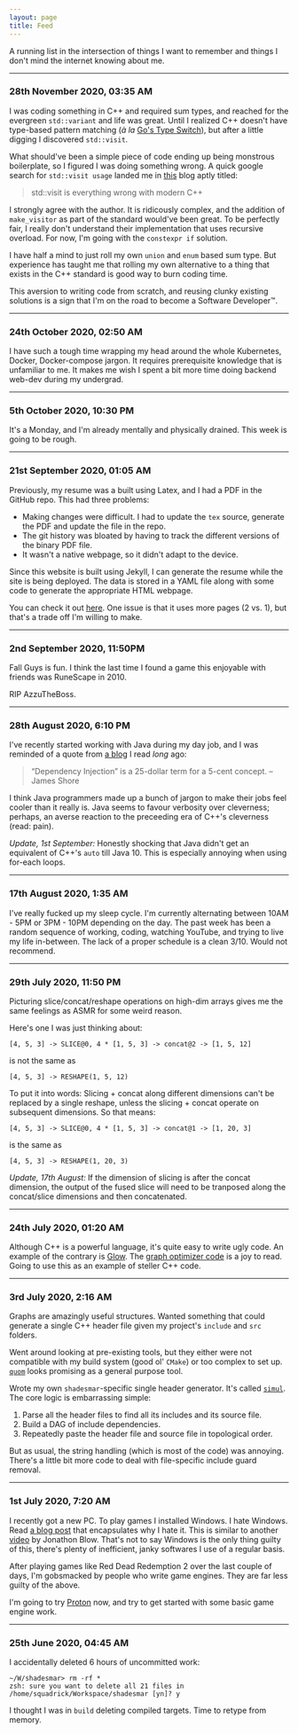 ```yaml
---
layout: page
title: Feed
---
```


A running list in the intersection of things I want to remember and
things I don't mind the internet knowing about me.

---

### 28th November 2020, 03:35 AM

I was coding something in C++ and required sum types, and reached for the
evergreen `std::variant` and life was great. Until I realized C++ doesn't
have type-based pattern matching (_à la_ [Go's Type Switch](https://tour.golang.org/methods/16)),
but after a little digging I discovered `std::visit`.

What should've been a simple piece of code ending up being monstrous
boilerplate, so I figured I was doing something wrong. A quick google
search for `std::visit usage` landed me in [this](https://bitbashing.io/std-visit.html)
blog aptly titled:

> std::visit is everything wrong with modern C++

I strongly agree with the author. It is ridicously complex, and the
addition of `make_visitor` as part of the standard would've been great.
To be perfectly fair, I really don't understand their implementation
that uses recursive overload. For now, I'm going with the `constexpr if`
solution.

I have half a mind to just roll my own `union` and `enum` based sum type.
But experience has taught me that rolling my own alternative to a thing
that exists in the C++ standard is good way to burn coding time.

This aversion to writing code from scratch, and reusing clunky existing
solutions is a sign that I'm on the road to become a Software Developer™.

---

### 24th October 2020, 02:50 AM

I have such a tough time wrapping my head around the whole Kubernetes, Docker,
Docker-compose jargon. It requires prerequisite knowledge that is unfamiliar to
me. It makes me wish I spent a bit more time doing backend web-dev during my
undergrad.

---

### 5th October 2020, 10:30 PM

It's a Monday, and I'm already mentally and physically drained. This week is
going to be rough.

---

### 21st September 2020, 01:05 AM

Previously, my resume was a built using Latex, and I had a PDF in the
GitHub repo. This had three problems:
- Making changes were difficult. I had to update the `tex` source, generate
the PDF and update the file in the repo.
- The git history was bloated by having to track the different versions of
the binary PDF file.
- It wasn't a native webpage, so it didn't adapt to the device.

Since this website is built using Jekyll, I can generate the resume while
the site is being deployed. The data is stored in a YAML file along with
some code to generate the appropriate HTML webpage.

You can check it out [here](https://squadrick.dev/resume). One issue is that
it uses more pages (2 vs. 1), but that's a trade off I'm willing to make.

---

### 2nd September 2020, 11:50PM

Fall Guys is fun. I think the last time I found a game this
enjoyable with friends was RuneScape in 2010.

RIP AzzuTheBoss.

---

### 28th August 2020, 6:10 PM 

I've recently started working with Java during my day job, and I was
reminded of a quote from [a blog](https://blog.pawandubey.com/dependency-injection-a-twenty-five-dollar-term/)
I read _long_ ago:

> “Dependency Injection” is a 25-dollar term for a 5-cent concept. – James Shore

I think Java programmers made up a bunch of jargon to make
their jobs feel cooler than it really is. Java
seems to favour verbosity over cleverness; perhaps, an averse
reaction to the preceeding era of C++'s cleverness (read: pain).

*Update, 1st September:* Honestly shocking that Java didn't get
an equivalent of C++'s `auto` till Java 10. This is especially
annoying when using for-each loops.

---

### 17th August 2020, 1:35 AM

I've really fucked up my sleep cycle. I'm currently alternating between
10AM - 5PM or 3PM - 10PM depending on the day. The past week has been
a random sequence of working, coding, watching YouTube, and trying to
live my life in-between. The lack of a proper schedule is a clean 3/10.
Would not recommend.

---

### 29th July 2020, 11:50 PM

Picturing slice/concat/reshape operations on high-dim arrays gives me the
same feelings as ASMR for some weird reason.

Here's one I was just thinking about:

```
[4, 5, 3] -> SLICE@0, 4 * [1, 5, 3] -> concat@2 -> [1, 5, 12]
```
is not the same as
```
[4, 5, 3] -> RESHAPE(1, 5, 12)
```

To put it into words: Slicing + concat along different dimensions can't be
replaced by a single reshape, unless the slicing + concat operate on subsequent
dimensions. So that means:

```
[4, 5, 3] -> SLICE@0, 4 * [1, 5, 3] -> concat@1 -> [1, 20, 3]
```
is the same as
```
[4, 5, 3] -> RESHAPE(1, 20, 3)
```

*Update, 17th August:* If the dimension of slicing is after the concat dimension,
the output of the fused slice will need to be tranposed along the concat/slice
dimensions and then concatenated.

---

### 24th July 2020, 01:20 AM

Although C++ is a powerful language, it's quite easy to write ugly code.
An example of the contrary is [Glow](https://github.com/pytorch/glow).
The [graph optimizer code](https://github.com/pytorch/glow/blob/master/lib/Optimizer/GraphOptimizer/GraphOptimizer.cpp)
is a joy to read. Going to use this as an example of steller C++ code.

---

### 3rd July 2020, 2:16 AM

Graphs are amazingly useful structures. Wanted something that could generate
a single C++ header file given my project's `include` and `src` folders.

Went around looking at pre-existing tools, but they either were not compatible
with my build system (good ol' `CMake`) or too complex to set up.
[`quom`](https://github.com/Viatorus/quom) looks promising as a general
purpose tool.

Wrote my own `shadesmar`-specific single header generator. It's called
[`simul`](https://github.com/Squadrick/shadesmar/tree/master/simul).
The core logic is embarrassing simple:
1. Parse all the header files to find all its includes and its source file.
2. Build a DAG of include dependencies.
3. Repeatedly paste the header file and source file in topological order.

But as usual, the string handling (which is most of the code) was annoying.
There's a little bit more code to deal with file-specific include guard
removal.

---

### 1st July 2020, 7:20 AM

I recently got a new PC. To play games I installed Windows. I hate Windows.
Read [a blog post](https://tonsky.me/blog/disenchantment/) that encapsulates why I
hate it. This is similar to another [video](https://www.youtube.com/watch?v=ZSRHeXYDLko)
by Jonathon Blow. That's not to say Windows is the only thing guilty of this, there's
plenty of inefficient, janky softwares I use of a regular basis.

After playing games like Red Dead Redemption 2 over the last couple of days, I'm
gobsmacked by people who write game engines. They are far less guilty of
the above.

I'm going to try [Proton](https://github.com/ValveSoftware/Proton) now, and try
to get started with some basic game engine work.

---

### 25th June 2020, 04:45 AM

I accidentally deleted 6 hours of uncommitted work:

```
~/W/shadesmar> rm -rf *
zsh: sure you want to delete all 21 files in /home/squadrick/Workspace/shadesmar [yn]? y
```

I thought I was in `build` deleting compiled targets. Time to retype from memory.
